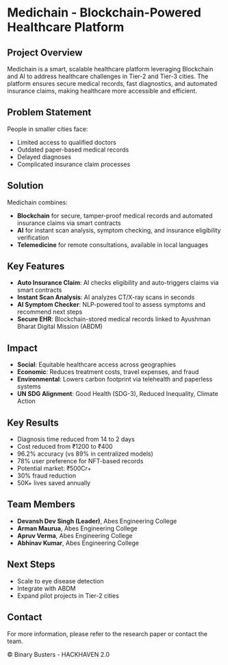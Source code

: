 # Medichain - Blockchain-Powered Healthcare Platform

## Project Overview
Medichain is a smart, scalable healthcare platform leveraging Blockchain and AI to address healthcare challenges in Tier-2 and Tier-3 cities. The platform ensures secure medical records, fast diagnostics, and automated insurance claims, making healthcare more accessible and efficient.

## Problem Statement
People in smaller cities face:
- Limited access to qualified doctors
- Outdated paper-based medical records
- Delayed diagnoses
- Complicated insurance claim processes

## Solution
Medichain combines:
- **Blockchain** for secure, tamper-proof medical records and automated insurance claims via smart contracts
- **AI** for instant scan analysis, symptom checking, and insurance eligibility verification
- **Telemedicine** for remote consultations, available in local languages

## Key Features
- **Auto Insurance Claim**: AI checks eligibility and auto-triggers claims via smart contracts
- **Instant Scan Analysis**: AI analyzes CT/X-ray scans in seconds
- **AI Symptom Checker**: NLP-powered tool to assess symptoms and recommend next steps
- **Secure EHR**: Blockchain-stored medical records linked to Ayushman Bharat Digital Mission (ABDM)

## Impact
- **Social**: Equitable healthcare access across geographies
- **Economic**: Reduces treatment costs, travel expenses, and fraud
- **Environmental**: Lowers carbon footprint via telehealth and paperless systems
- **UN SDG Alignment**: Good Health (SDG-3), Reduced Inequality, Climate Action

## Key Results
- Diagnosis time reduced from 14 to 2 days
- Cost reduced from ₹1200 to ₹400
- 96.2% accuracy (vs 89% in centralized models)
- 78% user preference for NFT-based records
- Potential market: ₹500Cr+
- 30% fraud reduction
- 50K+ lives saved annually

## Team Members
- **Devansh Dev Singh (Leader)**, Abes Engineering College
- **Arman Maurua**, Abes Engineering College
- **Apruv Verma**, Abes Engineering College
- **Abhinav Kumar**, Abes Engineering College

## Next Steps
- Scale to eye disease detection
- Integrate with ABDM
- Expand pilot projects in Tier-2 cities

## Contact
For more information, please refer to the research paper or contact the team.

© Binary Busters - HACKHAVEN 2.0